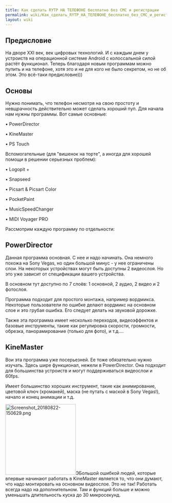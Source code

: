 ```yaml
---
title: Как сделать RYTP НА ТЕЛЕФОНЕ бесплатно без СМС и регистрации
permalink: wiki/Как_сделать_RYTP_НА_ТЕЛЕФОНЕ_бесплатно_без_СМС_и_регистрации/
layout: wiki
---
```


## Предисловие

На дворе XXI век, век цифровых технологий. И с каждым днем у устроиств
на операционной системе Android с колоссальной силой растёт функционал.
Теперь благодаря новым программам можно пупить и на телефоне, хотя это и
не для кого не было секретом, но не об этом. Это всё-таки предисловие)))

## Основы

Нужно понимать, что телефон несмотря на свою простоту и невщрачность
действительно может сделать хороший пуп. Для начала нам нужны программы.
Вот самые основные:

• PowerDirector

• KineMaster

• PS Touch

Вспомогательные (для "вишенок на торте", а иногда для хорошей помощи в
решении серьезных проблем):

• Logopit +

• Snapseed

• Picsart & Picsart Color

• PocketPaint

• MusicSpeedChanger

• MIDI Voyager PRO

Рассмотрим каждую программу по отдельности:

## PowerDirector

Данная программа основная. С нее и надо начинать. Она немного похожа на
Sony Vegas, но один большой минус - у нее ограничены слои. На некоторых
устройствах могут быть доступны 2 видеослоя. Но это уже зависит от
спецификации вашего устройства.

В основном тут доступно по 7 слоёв: 1 основной, 2 аудио, 2 видео и 2
фотослоя.

Программа подходит для простого монтажа, например вордмикса. Некоторые
пользователи по ошибке делают вордмикс на основном слое и это грубая
ошибка. Его следует делать на звуковой дорожке.

Также эта программа имеет несколько переходов, видеоэффектов и базовые
инструменты, такие как регулировка скорости, громкости, обрезка,
панорамирование (только для фото), и т.д....

## KineMaster

Вои эта программа уже посерьезней. Ее тоже обязательно нужно изучать.
Здесь шире функционал, нежели в PowerDirector. Она подходит для
большинства устроиств и могут поддерживаться видеослои и 60fps.

Имеет большинство хороших инструмент, такие как анимирование, цветовой
ключ (хромакей), маска (не путать с маской в Sony Vegas!), начало и
конец анимации и т.д.

<img src="Screenshot_20180822-150629.png" title="fig:Screenshot_20180822-150629.png" width="220" height="220" alt="Screenshot_20180822-150629.png" />ЭБольшой
ошибкой людей, которые впервые начинают работать в KineMaster является
то, что они думают, что надо монтировать на основном видеослое. Это не
так! Работать всегда надо на дополнительном. Там и функций больше и
можно уменьшать длительность куска до 30 микросекунд.
